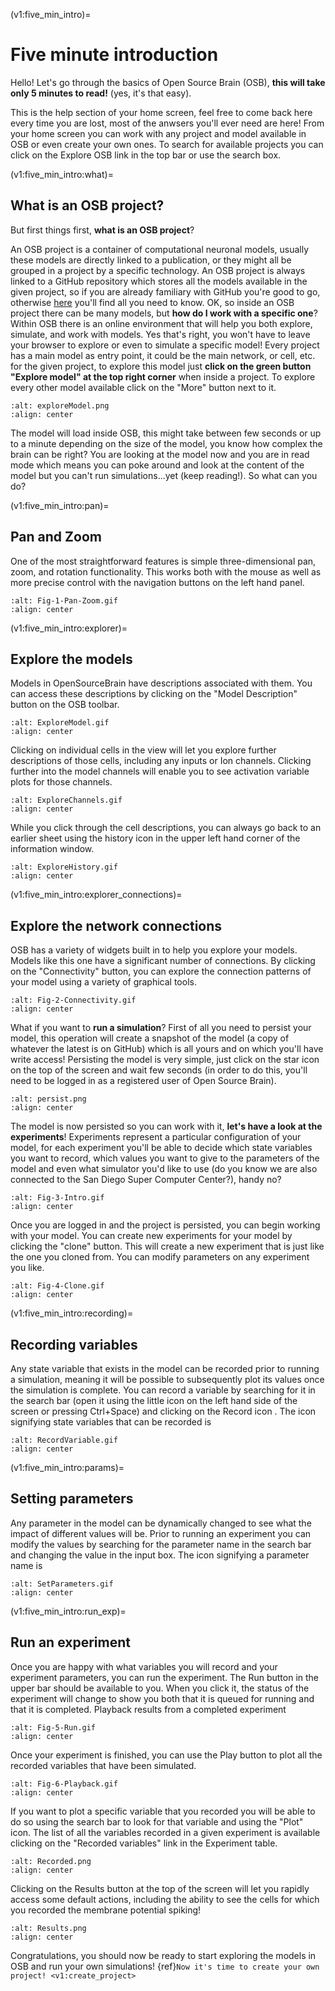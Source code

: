 (v1:five_min_intro)=
# Five minute introduction

Hello! Let's go through the basics of Open Source Brain (OSB), **this will take only 5 minutes to read!** (yes, it's that easy).

This is the help section of your home screen, feel free to come back here every time you are lost, most of the anwsers you'll ever need are here! From your home screen you can work with any project and model available in OSB or even create your own ones. To search for available projects you can click on the Explore OSB link in the top bar or use the search box.

(v1:five_min_intro:what)=
## What is an OSB project?

But first things first, **what is an OSB project**?

An OSB project is a container of computational neuronal models, usually these models are directly linked to a publication, or they might all be grouped in a project by a specific technology. An OSB project is always linked to a GitHub repository which stores all the models available in the given project, so if you are already familiary with GitHub you're good to go, otherwise [here](https://guides.github.com/activities/hello-world/#what) you'll find all you need to know. OK, so inside an OSB project there can be many models, but **how do I work with a specific one**? Within OSB there is an online environment that will help you both explore, simulate, and work with models. Yes that's right, you won't have to leave your browser to explore or even to simulate a specific model! Every project has a main model as entry point, it could be the main network, or cell, etc. for the given project, to explore this model just **click on the green button "Explore model" at the top right corner** when inside a project. To explore every other model available click on the "More" button next to it.

```{image} ../images/exploreModel.png
:alt: exploreModel.png
:align: center
```

The model will load inside OSB, this might take between few seconds or up to a minute depending on the size of the model, you know how complex the brain can be right? You are looking at the model now and you are in read mode which means you can poke around and look at the content of the model but you can't run simulations...yet (keep reading!). So what can you do?

(v1:five_min_intro:pan)=
## Pan and Zoom

One of the most straightforward features is simple three-dimensional pan, zoom, and rotation functionality. This works both with the mouse as well as more precise control with the navigation buttons on the left hand panel.

```{image} ../images/Fig-1-Pan-Zoom.gif
:alt: Fig-1-Pan-Zoom.gif
:align: center
```

(v1:five_min_intro:explorer)=
## Explore the models
Models in OpenSourceBrain have descriptions associated with them. You can access these descriptions by clicking on the "Model Description" button on the OSB toolbar.

```{image} ../images/ExploreModel.gif
:alt: ExploreModel.gif
:align: center
```

Clicking on individual cells in the view will let you explore further descriptions of those cells, including any inputs or Ion channels. Clicking further into the model channels will enable you to see activation variable plots for those channels.

```{image} ../images/ExploreChannels.gif
:alt: ExploreChannels.gif
:align: center
```

While you click through the cell descriptions, you can always go back to an earlier sheet using the history icon in the upper left hand corner of the information window.

```{image} ../images/ExploreHistory.gif
:alt: ExploreHistory.gif
:align: center
```

(v1:five_min_intro:explorer_connections)=
## Explore the network connections
OSB has a variety of widgets built in to help you explore your models. Models like this one have a significant number of connections. By clicking on the "Connectivity" button, you can explore the connection patterns of your model using a variety of graphical tools. 

```{image} ../images/Fig-2-Connectivity.gif
:alt: Fig-2-Connectivity.gif
:align: center
```

What if you want to **run a simulation**? First of all you need to persist your model, this operation will create a snapshot of the model (a copy of whatever the latest is on GitHub) which is all yours and on which you'll have write access! Persisting the model is very simple, just click on the star icon on the top of the screen and wait few seconds (in order to do this, you'll need to be logged in as a registered user of Open Source Brain).

```{image} ../images/persist.png
:alt: persist.png
:align: center
```

The model is now persisted so you can work with it, **let's have a look at the experiments**! Experiments represent a particular configuration of your model, for each experiment you'll be able to decide which state variables you want to record, which values you want to give to the parameters of the model and even what simulator you'd like to use (do you know we are also connected to the San Diego Super Computer Center?), handy no? 

```{image} ../images/Fig-3-Intro.gif
:alt: Fig-3-Intro.gif
:align: center
```

Once you are logged in and the project is persisted, you can begin working with your model. You can create new experiments for your model by clicking the "clone" button. This will create a new experiment that is just like the one you cloned from. You can modify parameters on any experiment you like. 

```{image} ../images/Fig-4-Clone.gif
:alt: Fig-4-Clone.gif
:align: center
```

(v1:five_min_intro:recording)=
## Recording variables
Any state variable that exists in the model can be recorded prior to running a simulation, meaning it will be possible to subsequently plot its values once the simulation is complete. You can record a variable by searching for it in the search bar (open it using the little <i class="fas fa-search"></i> icon on the left hand side of the screen or pressing Ctrl+Space) and clicking on the Record icon <i class="fas fa-circle-blank"></i>. The icon signifying state variables that can be recorded is <i class="fas fa-superscript"></i> 

```{image} ../images/RecordVariable.gif
:alt: RecordVariable.gif
:align: center
```

(v1:five_min_intro:params)=
## Setting parameters

Any parameter in the model can be dynamically changed to see what the impact of different values will be. Prior to running an experiment you can modify the values by searching for the parameter name in the search bar and changing the value in the input box. The icon signifying a parameter name is <i class="fas fa-signin"></i>

```{image} ../images/SetParameters.gif
:alt: SetParameters.gif
:align: center
```

(v1:five_min_intro:run_exp)=
## Run an experiment

Once you are happy with what variables you will record and your experiment parameters, you can run the experiment. The Run button in the upper bar should be available to you. When you click it, the status of the experiment will change to show you both that it is queued for running and that it is completed. Playback results from a completed experiment 

```{image} ../images/Fig-5-Run.gif
:alt: Fig-5-Run.gif
:align: center
```

Once your experiment is finished, you can use the Play button to plot all the recorded variables that have been simulated. 

```{image} ../images/Fig-6-Playback.gif
:alt: Fig-6-Playback.gif
:align: center
```

If you want to plot a specific variable that you recorded you will be able to do so using the search bar to look for that variable and using the "Plot" icon. The list of all the variables recorded in a given experiment is available clicking on the "Recorded variables" link in the Experiment table. 

```{image} ../images/Recorded.png
:alt: Recorded.png
:align: center
```

Clicking on the Results button at the top of the screen will let you rapidly access some default actions, including the ability to see the cells for which you recorded the membrane potential spiking!

```{image} ../images/Results.png
:alt: Results.png
:align: center
```

Congratulations, you should now be ready to start exploring the models in OSB and run your own simulations!
{ref}`Now it's time to create your own project! <v1:create_project>`
